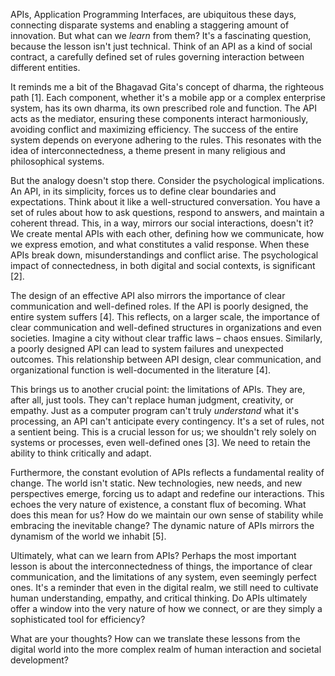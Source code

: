 APIs, Application Programming Interfaces, are ubiquitous these days, connecting disparate systems and enabling a staggering amount of innovation.  But what can we *learn* from them?  It's a fascinating question, because the lesson isn't just technical.  Think of an API as a kind of social contract, a carefully defined set of rules governing interaction between different entities.

It reminds me a bit of the Bhagavad Gita's concept of dharma, the righteous path [1]. Each component, whether it's a mobile app or a complex enterprise system, has its own dharma, its own prescribed role and function. The API acts as the mediator, ensuring these components interact harmoniously, avoiding conflict and maximizing efficiency.  The success of the entire system depends on everyone adhering to the rules. This resonates with the idea of interconnectedness, a theme present in many religious and philosophical systems.

But the analogy doesn't stop there.  Consider the psychological implications. An API, in its simplicity, forces us to define clear boundaries and expectations. Think about it like a well-structured conversation. You have a set of rules about how to ask questions, respond to answers, and maintain a coherent thread. This, in a way, mirrors our social interactions, doesn't it? We create mental APIs with each other, defining how we communicate, how we express emotion, and what constitutes a valid response. When these APIs break down, misunderstandings and conflict arise.  The psychological impact of connectedness, in both digital and social contexts, is significant [2].

The design of an effective API also mirrors the importance of clear communication and well-defined roles. If the API is poorly designed, the entire system suffers [4]. This reflects, on a larger scale, the importance of clear communication and well-defined structures in organizations and even societies. Imagine a city without clear traffic laws – chaos ensues.  Similarly, a poorly designed API can lead to system failures and unexpected outcomes.  This relationship between API design, clear communication, and organizational function is well-documented in the literature [4].

This brings us to another crucial point: the limitations of APIs. They are, after all, just tools. They can't replace human judgment, creativity, or empathy. Just as a computer program can't truly *understand* what it's processing, an API can't anticipate every contingency. It's a set of rules, not a sentient being. This is a crucial lesson for us; we shouldn't rely solely on systems or processes, even well-defined ones [3].  We need to retain the ability to think critically and adapt.

Furthermore, the constant evolution of APIs reflects a fundamental reality of change. The world isn't static. New technologies, new needs, and new perspectives emerge, forcing us to adapt and redefine our interactions. This echoes the very nature of existence, a constant flux of becoming. What does this mean for us? How do we maintain our own sense of stability while embracing the inevitable change?  The dynamic nature of APIs mirrors the dynamism of the world we inhabit [5].

Ultimately, what can we learn from APIs? Perhaps the most important lesson is about the interconnectedness of things, the importance of clear communication, and the limitations of any system, even seemingly perfect ones. It's a reminder that even in the digital realm, we still need to cultivate human understanding, empathy, and critical thinking. Do APIs ultimately offer a window into the very nature of how we connect, or are they simply a sophisticated tool for efficiency?

What are your thoughts? How can we translate these lessons from the digital world into the more complex realm of human interaction and societal development?


